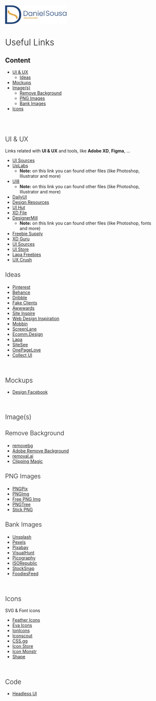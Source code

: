 <a href="https://linkedin.com/in/daniel-sousa-tutods" target="_blank"><img src="media/logo-horizontal-colored.svg" width="200px" /></a>

<h1 style="font-weight: 300">Useful Links</h1>


<h2>Content</h2>

-   [UI & UX](#ui---ux)
    -   [Ideas](#ideas)
-   [Mockups](#mockups)
-   [Image(s)](#image-s-)
    -   [Remove Background](#remove-background)
    -   [PNG Images](#png-images)
    -   [Bank Images](#bank-images)
-   [Icons](#icons)

<br />
<br />

<h2 style="font-weight: 300">UI & UX</h2>

Links related with **UI & UX** and tools, like **Adobe XD**, **Figma**, ...

-   [UI Sources](https://www.uisources.com/home)
-   [UpLabs](https://www.uplabs.com)
    -   **Note:** on this link you can found other files (like Photoshop, Illustrator and more)
-   [UI8](https://ui8.net/)
    -   **Note:** on this link you can found other files (like Photoshop, Illustrator and more)
-   [DailyUI](https://dailyui.com)
-   [Design Resources](https://designresources.io/)
-   [UI Hut](https://uihut.com)
-   [XD File](https://xdfile.com)
-   [DesignerMill](https://www.designermill.com)
    -   **Note:** on this link you can found other files (like Photoshop, fonts and more)
-   [Freebie Supply](https://freebiesupply.com)
-   [XD Guru](https://www.xdguru.com)
-   [UI Sources](https://www.uisources.com)
-   [UI Store](https://www.uistore.design)
-   [Lapa Freebies](https://www.lapa.ninja/freebies/)
-   [UX Crush](https://www.uxcrush.com)


<h3 style="font-weight: 300; font-size: 1.25rem">Ideas</h3>

- [Pinterest](http://pinterest.pt)
- [Behance](http://behance.net)
- [Dribble](http://dribbble.com)
- [Fake Clients](https://fakeclients.com)
- [Awwwards](https://www.awwwards.com)
- [Site Inspire](https://www.siteinspire.com)
- [Web Design Inspiration](https://www.webdesign-inspiration.com)
- [Mobbin](https://mobbin.design)
- [ScreenLane](https://screenlane.com/)
- [Ecomm.Design](https://ecomm.design)
- [Lapa](https://www.lapa.ninja)
- [SiteSee](https://sitesee.co)
- [OnePageLove](https://onepagelove.com)
- [Collect UI](https://collectui.com)

<br/>

<h2 style="font-weight: 300">Mockups</h2>

-   [Design Facebook](http://design.facebook.com)


<br/>
<h2 style="font-weight: 300">Image(s)</h2>

<h3 style="font-weight: 300; font-size: 1.25rem">Remove Background</h3>

-   [removebg](https://www.remove.bg/)
-   [Adobe Remove Background](https://www.adobe.com/express/feature/image/remove-background)
-   [removal.ai](https://removal.ai)
-   [Clipping Magic](https://clippingmagic.com)

<h3 style="font-weight: 300; font-size: 1.25rem">PNG Images</h3>

-   [PNGPix](http://www.pngpix.com)
-   [PNGImg](https://pngimg.com)
-   [Free PNG Img](https://freepngimg.com)
-   [PNGTree](https://pngtree.com)
-   [Stick PNG](http://www.stickpng.com)

<h3 style="font-weight: 300; font-size: 1.25rem">Bank Images</h3>

-   [Unsplash](https://unsplash.com)
-   [Pexels](http://pexels.com)
-   [Pixabay](https://pixabay.com)
-   [VisualHunt](https://visualhunt.com)
-   [Picography](https://picography.co)
-   [ISORepublic](https://isorepublic.com)
-   [StockSnap](https://stocksnap.io)
-   [FoodiesFeed](https://www.foodiesfeed.com)

<br/>
<h2 style="font-weight: 300">Icons</h2>
<p>SVG & Font icons</p>

-   [Feather Icons](https://feather.netlify.app/)
-   [Eva Icons](https://akveo.github.io/eva-icons/)
-   [IonIcons](https://ionic.io/ionicons)
-   [Iconscout](https://iconscout.com/)
-   [CSS.gg](https://css.gg/app)
-   [Icon Store](https://iconstore.co/)
-   [Icon Monstr](https://iconmonstr.com/)
-   [Shape](https://shape.so/browse)

<br/>
<h2 style="font-weight: 300">Code</h2>

- [Headless UI](https://headlessui.dev)